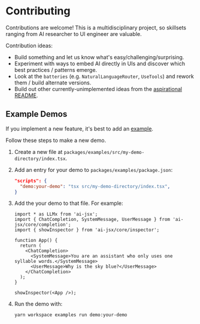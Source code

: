# Contributing

Contributions are welcome! This is a multidisciplinary project, so skillsets ranging from AI researcher to UI engineer are valuable.

Contribution ideas:

- Build something and let us know what's easy/challenging/surprising.
- Experiment with ways to embed AI directly in UIs and discover which best practices / patterns emerge.
- Look at the `batteries` (e.g. `NaturalLanguageRouter`, `UseTools`) and rework them / build alternate versions.
- Build out other currently-unimplemented ideas from the [aspirational README](https://github.com/fixie-ai/ai-jsx/blob/main/docs/internal/aspirational-readme.md).

## Example Demos

If you implement a new feature, it's best to add an [example](https://github.com/fixie-ai/ai-jsx/tree/main/packages/examples/src).

Follow these steps to make a new demo.

1. Create a new file at `packages/examples/src/my-demo-directory/index.tsx`.
1. Add an entry for your demo to `packages/examples/package.json`:

   ```json
   "scripts": {
     "demo:your-demo": "tsx src/my-demo-directory/index.tsx",
   }

   ```

1. Add the your demo to that file. For example:

   ```tsx
   import * as LLMx from 'ai-jsx';
   import { ChatCompletion, SystemMessage, UserMessage } from 'ai-jsx/core/completion';
   import { showInspector } from 'ai-jsx/core/inspector';

   function App() {
     return (
       <ChatCompletion>
         <SystemMessage>You are an assistant who only uses one syllable words.</SystemMessage>
         <UserMessage>Why is the sky blue?</UserMessage>
       </ChatCompletion>
     );
   }

   showInspector(<App />);
   ```

1. Run the demo with:
   ```
   yarn workspace examples run demo:your-demo
   ```
